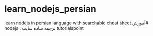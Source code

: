 # learn_nodejs_persian
learn nodejs in persian language with searchable cheat sheet
آموزش# nodejs : ترجمه ساده سایت tutorialspoint
